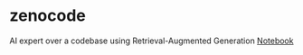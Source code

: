 # zenocode
AI expert over a codebase using Retrieval-Augmented Generation
[Notebook](https://https://colab.research.google.com/github/zchisholm/zenocode/blob/main/Codebase_RAG_Tutorial.ipynb)
